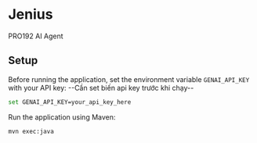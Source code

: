 # Jenius
PRO192 AI Agent

## Setup

Before running the application, set the environment variable `GENAI_API_KEY` with your API key:
--Cần set biến api key trước khi chạy--
```bash
set GENAI_API_KEY=your_api_key_here
```

Run the application using Maven:

```bash
mvn exec:java
```
